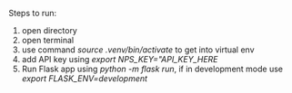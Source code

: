 Steps to run:

1. open directory
2. open terminal
3. use command *source .venv/bin/activate* to get into virtual env
4. add API key using *export NPS_KEY="API_KEY_HERE*
5. Run Flask app using *python -m flask run*, if in development mode use *export FLASK_ENV=development*